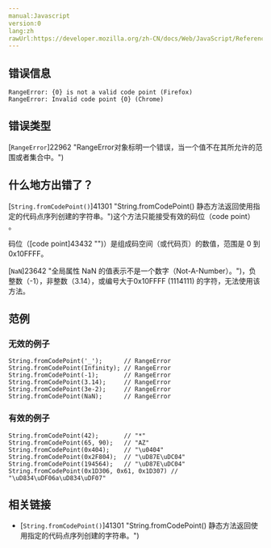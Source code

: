 ```yaml
---
manual:Javascript
version:0
lang:zh
rawUrl:https://developer.mozilla.org/zh-CN/docs/Web/JavaScript/Reference/Errors/Not_a_codepoint#
---
```





## 错误信息<a name="错误信息"></a>

```
RangeError: {0} is not a valid code point (Firefox)
RangeError: Invalid code point {0} (Chrome)

```

## 错误类型<a name="错误类型"></a>


[`RangeError`]22962 "RangeError对象标明一个错误，当一个值不在其所允许的范围或者集合中。")


## 什么地方出错了？<a name="什么地方出错了？"></a>


[`String.fromCodePoint()`]41301 "String.fromCodePoint() 静态方法返回使用指定的代码点序列创建的字符串。")这个方法只能接受有效的码位（code point） 。



码位（[code point]43432 "")）是组成码空间（或代码页）的数值，范围是 0 到 0x10FFFF。



[`NaN`]23642 "全局属性 NaN 的值表示不是一个数字（Not-A-Number）。")，负整数（-1），非整数（3.14），或编号大于0x10FFFF (1114111) 的字符，无法使用该方法。


## 范例<a name="范例"></a>

### 无效的例子<a name="无效的例子"></a>

```
String.fromCodePoint('_');      // RangeError
String.fromCodePoint(Infinity); // RangeError
String.fromCodePoint(-1);       // RangeError
String.fromCodePoint(3.14);     // RangeError
String.fromCodePoint(3e-2);     // RangeError
String.fromCodePoint(NaN);      // RangeError
```

### 有效的例子<a name="有效的例子"></a>

```
String.fromCodePoint(42);       // "*"
String.fromCodePoint(65, 90);   // "AZ"
String.fromCodePoint(0x404);    // "\u0404"
String.fromCodePoint(0x2F804);  // "\uD87E\uDC04"
String.fromCodePoint(194564);   // "\uD87E\uDC04"
String.fromCodePoint(0x1D306, 0x61, 0x1D307) // "\uD834\uDF06a\uD834\uDF07"
```

## 相关链接<a name="相关链接"></a>

* [`String.fromCodePoint()`]41301 "String.fromCodePoint() 静态方法返回使用指定的代码点序列创建的字符串。")



